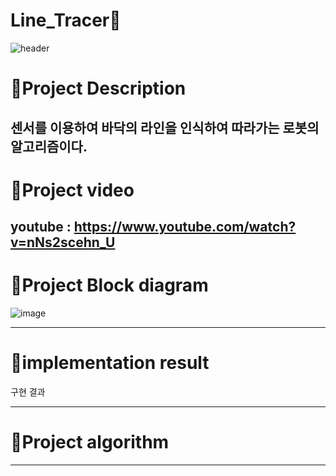 # Line_Tracer🚗

![header](https://capsule-render.vercel.app/api?type=waving&color=ffde61&height=300&section=header&text=Line%20Tracer&desc=A%20robot%20that%20uses%20a%20sensor%20to%20recognize%20and%20follow%20the%20line%20on%20the%20floor&fontSize=50&demo=wave&fontColor=696969)

# :pushpin:Project Description

센서를 이용하여 바닥의 라인을 인식하여 따라가는 로봇의 알고리즘이다.
---------------------------------------
# :pushpin:Project video

youtube : https://www.youtube.com/watch?v=nNs2scehn_U
---------------------------------------
# :pushpin:Project Block diagram

![image](https://github.com/yn0212/Line_Tracer/assets/105347300/13aa62d4-8c10-4804-8d9a-c0635d68f61d)


------------------------------------
# :pushpin:implementation result
구현 결과

----------------------------------
# :pushpin:Project algorithm

--------------------------------
